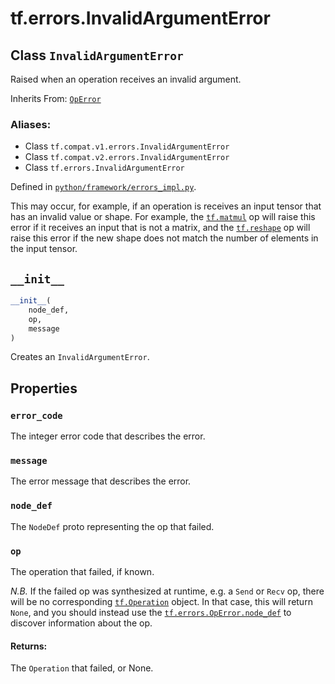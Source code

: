 <div itemscope itemtype="http://developers.google.com/ReferenceObject">
<meta itemprop="name" content="tf.errors.InvalidArgumentError" />
<meta itemprop="path" content="Stable" />
<meta itemprop="property" content="error_code"/>
<meta itemprop="property" content="message"/>
<meta itemprop="property" content="node_def"/>
<meta itemprop="property" content="op"/>
<meta itemprop="property" content="__init__"/>
</div>

# tf.errors.InvalidArgumentError

## Class `InvalidArgumentError`

Raised when an operation receives an invalid argument.

Inherits From: [`OpError`](../../tf/errors/OpError.md)

### Aliases:

* Class `tf.compat.v1.errors.InvalidArgumentError`
* Class `tf.compat.v2.errors.InvalidArgumentError`
* Class `tf.errors.InvalidArgumentError`



Defined in [`python/framework/errors_impl.py`](/code/stable/tensorflow/python/framework/errors_impl.py).

<!-- Placeholder for "Used in" -->

This may occur, for example, if an operation is receives an input
tensor that has an invalid value or shape. For example, the
<a href="../../tf/linalg/matmul.md"><code>tf.matmul</code></a> op will raise this
error if it receives an input that is not a matrix, and the
<a href="../../tf/reshape.md"><code>tf.reshape</code></a> op will raise
this error if the new shape does not match the number of elements in the input
tensor.


<h2 id="__init__"><code>__init__</code></h2>

``` python
__init__(
    node_def,
    op,
    message
)
```

Creates an `InvalidArgumentError`.




## Properties

<h3 id="error_code"><code>error_code</code></h3>

The integer error code that describes the error.


<h3 id="message"><code>message</code></h3>

The error message that describes the error.


<h3 id="node_def"><code>node_def</code></h3>

The `NodeDef` proto representing the op that failed.


<h3 id="op"><code>op</code></h3>

The operation that failed, if known.

*N.B.* If the failed op was synthesized at runtime, e.g. a `Send`
or `Recv` op, there will be no corresponding
<a href="../../tf/Operation.md"><code>tf.Operation</code></a>
object.  In that case, this will return `None`, and you should
instead use the <a href="../../tf/errors/OpError.md#node_def"><code>tf.errors.OpError.node_def</code></a> to
discover information about the op.

#### Returns:

The `Operation` that failed, or None.




